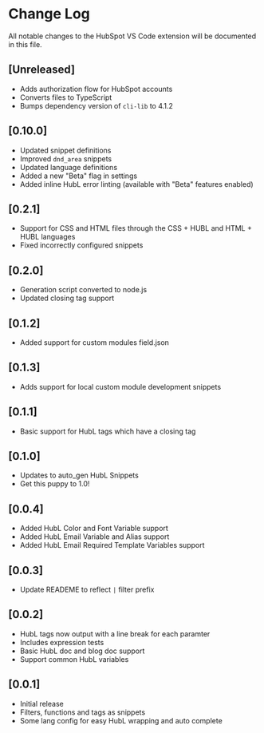 # Change Log

All notable changes to the HubSpot VS Code extension will be documented in this file.

## [Unreleased]

- Adds authorization flow for HubSpot accounts
- Converts files to TypeScript
- Bumps dependency version of `cli-lib` to 4.1.2

## [0.10.0]

- Updated snippet definitions
- Improved `dnd_area` snippets
- Updated language definitions
- Added a new "Beta" flag in settings
- Added inline HubL error linting (available with "Beta" features enabled)

## [0.2.1]

- Support for CSS and HTML files through the CSS + HUBL and HTML + HUBL languages
- Fixed incorrectly configured snippets

## [0.2.0]

- Generation script converted to node.js
- Updated closing tag support

## [0.1.2]

- Added support for custom modules field.json

## [0.1.3]

- Adds support for local custom module development snippets

## [0.1.1]

- Basic support for HubL tags which have a closing tag

## [0.1.0]

- Updates to auto_gen HubL Snippets
- Get this puppy to 1.0!

## [0.0.4]

- Added HubL Color and Font Variable support
- Added HubL Email Variable and Alias support
- Added HubL Email Required Template Variables support

## [0.0.3]

- Update READEME to reflect `|` filter prefix

## [0.0.2]

- HubL tags now output with a line break for each paramter
- Includes expression tests
- Basic HubL doc and blog doc support
- Support common HubL variables

## [0.0.1]

- Initial release
- Filters, functions and tags as snippets
- Some lang config for easy HubL wrapping and auto complete

